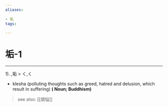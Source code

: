 ```yaml
---
aliases:
    
- 垢
tags:
    
---
```


# 垢-1
---
1).
,垢 > く,く

- klesha (polluting thoughts such as greed, hatred and delusion, which result in suffering)
**( Noun; Buddhism)**
> see also:  [[煩悩]]
            